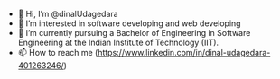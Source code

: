 - 👋 Hi, I’m @dinalUdagedara
- 👀 I’m interested in software developing and web developing
- 🌱 I’m currently pursuing a Bachelor of Engineering in Software Engineering at the Indian Institute of Technology (IIT).
- 📫 How to reach me (https://www.linkedin.com/in/dinal-udagedara-401263246/)
<!---
dinalUdagedara/dinalUdagedara is a ✨ special ✨ repository because its `README.md` (this file) appears on your GitHub profile.
You can click the Preview link to take a look at your changes.
--->
